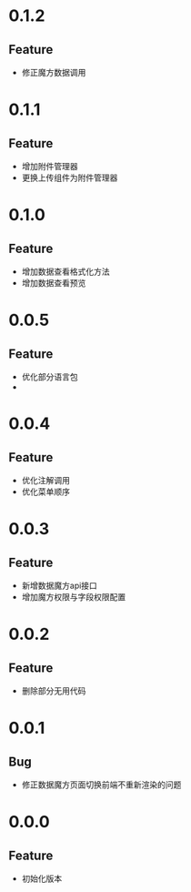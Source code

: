 # 0.1.2
## Feature

- 修正魔方数据调用

# 0.1.1
## Feature

- 增加附件管理器
- 更换上传组件为附件管理器

# 0.1.0
## Feature

- 增加数据查看格式化方法
- 增加数据查看预览

# 0.0.5
## Feature

- 优化部分语言包
- 
# 0.0.4
## Feature

- 优化注解调用
- 优化菜单顺序

# 0.0.3
## Feature

- 新增数据魔方api接口
- 增加魔方权限与字段权限配置


# 0.0.2
## Feature

- 删除部分无用代码

# 0.0.1
## Bug

- 修正数据魔方页面切换前端不重新渲染的问题

# 0.0.0
## Feature

- 初始化版本
